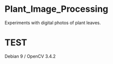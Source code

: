 # Plant_Image_Processing
Experiments with digital photos of plant leaves.

# TEST
Debian 9 / OpenCV 3.4.2 
